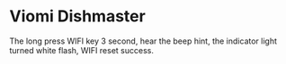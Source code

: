 # Viomi Dishmaster

The long press WIFI key 3 second, hear the beep hint, the indicator light turned white flash, WIFI reset success.


